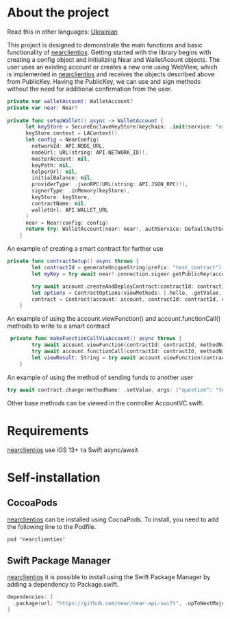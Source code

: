 # About the project

Read this in other languages: [Ukrainian](https://github.com/LyubomyrBurday/near_basic/blob/main/README.md)

This project is designed to demonstrate the main functions and basic functionality of [nearclientios](https://github.com/near/near-api-swift).
Getting started with the library begins with creating a config object and initializing Near and WalletAcount objects.
The user uses an existing account or creates a new one using WebView, which is implemented in [nearclientios](https://github.com/near/near-api-swift) and receives the objects described above from PublicKey.
Having the PublicKey, we can use and sign methods without the need for additional confirmation from the user.

```swift
private var walletAccount: WalletAccount?
private var near: Near?
  
private func setupWallet() async -> WalletAccount {
      let keyStore = SecureEnclaveKeyStore(keychain: .init(service: "example.keystore"))
      keyStore.context = LAContext()
      let config = NearConfig(
        networkId: API.NODE_URL,
        nodeUrl: URL(string: API.NETWORK_ID)!,
        masterAccount: nil,
        keyPath: nil,
        helperUrl: nil,
        initialBalance: nil,
        providerType: .jsonRPC(URL(string: API.JSON_RPC)!),
        signerType: .inMemory(keyStore),
        keyStore: keyStore,
        contractName: nil,
        walletUrl: API.WALLET_URL
      )
      near = Near(config: config)
      return try! WalletAccount(near: near!, authService: DefaultAuthService.shared)
    }
```
An example of creating a smart contract for further use
```swift
private func contractSetup() async throws {
        let contractId = generateUniqueString(prefix: "test_contract")
        let myKey = try await near!.connection.signer.getPublicKey(accountId: account.accountId, networkId: account.connection.networkId)

        try await account.createAndDeployContract(contractId: contractId, publicKey: myKey, data: Wasm().data.bytes, amount: AMOUNT_FOR_TESTING)
        let options = ContractOptions(viewMethods: [.hello, .getValue, .getAllKeys, .returnHiWithLogs], changeMethods: [.setValue, .generateLogs, .triggerAssert, .testSetRemove], sender: nil)
        contract = Contract(account: account, contractId: contractId, options: options)
    }
```
An example of using the account.viewFunction() and account.functionCall() methods to write to a smart contract
```swift
 private func makeFunctionCallViaAccount() async throws {
        try await account.viewFunction(contractId: contractId, methodName: .hello, args: ["name": "trex"])
        try await account.functionCall(contractId: contractId, methodName: .setValue, args: ["value": generateUniqueString(prefix: "iPhone 14")], amount: 1)
        let viewResult: String = try await account.viewFunction(contractId: contractId, methodName: .getValue, args: [:])
    }
```
An example of using the method of sending funds to another user
```swift
try await contract.change(methodName: .setValue, args: ["question": "test.testnet" ,"value": answerTextField.text!], amount: convertToYoctoNears(nears: 1))
```
Other base methods can be viewed in the controller AccountVC.swift.

# Requirements
[nearclientios](https://github.com/near/near-api-swift) use iOS 13+ та Swift async/await

# Self-installation
## CocoaPods
[nearclientios](https://github.com/near/near-api-swift) can be installed using CocoaPods. To install, you need to add the following line to the Podfile.
```swift
pod 'nearclientios'
```
## Swift Package Manager
[nearclientios](https://github.com/near/near-api-swift) it is possible to install using the Swift Package Manager by adding a dependency to Package.swift.
```swift
dependencies: [
  .package(url: "https://github.com/near/near-api-swift", .upToNextMajor(from: "1.0.29"))
]
```
